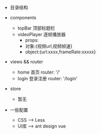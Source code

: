 * 目录结构
* components
    * topBar 顶部标题栏
    * videoPlayer 逐帧播放器
        * props:
        * 对象:{视频url,视频帧速}
        * object:{url:xxxx,frameRate:xxxxx}
        
* views && router
    * home 首页 router: '/'
    * login 登录注册 router: '/login'
    
* store
    * 暂无
    
* 一些配置
    * CSS --> Less
    * UI库 --> ant design vue 